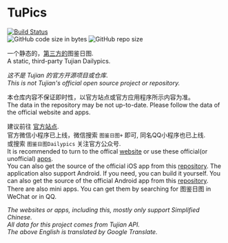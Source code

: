 # TuPics

[![Build Status](https://travis-ci.org/gggxbbb/TuPics.svg?branch=master)](https://travis-ci.org/gggxbbb/TuPics)  
![GitHub code size in bytes](https://img.shields.io/github/languages/code-size/gggxbbb/TuPics)
![GitHub repo size](https://img.shields.io/github/repo-size/gggxbbb/TuPics)

一个静态的，[第三方的](https://gggxbbb.github.io/TuPics)图鉴日图.  
A static, third-party Tujian Dailypics.  

*这不是 Tujian 的官方开源项目或仓库*.  
*This is not Tujian's official open source project or repository.*  

本仓库内容不保证即时性，以官方站点或官方应用程序所示内容为准。  
The data in the repository may be not up-to-date. Please follow the data of the official website and apps.  

建议前往 [官方站点](https://www.dailypics.cn).  
官方微信小程序已上线，微信搜索 `图鉴日图+` 即可, 同名QQ小程序也已上线.  
或搜索 `图鉴日图Dailypics` 关注官方公众号.  
It is recommended to turn to the offical [website](https://www.dailypics.cn) or use these official(or unofficial) [apps](https://www.dailypics.cn/download).  
You can also get the source of the official iOS app from this [repository](https://github.com/KagurazakaHanabi/dailypics.git). The application also support Android. If you need, you can build it yourself.
You can also get the source of the official Android app from this [repository](https://github.com/zsqw123/tujian-kt.git).  
There are also mini apps. You can get them by searching for 图鉴日图 in WeChat or in QQ.  
 
*The websites or apps, including this, mostly only support Simplified Chinese.*  
*All data for this project comes from Tujian API.*  
*The above English is translated by Google Translate.*

